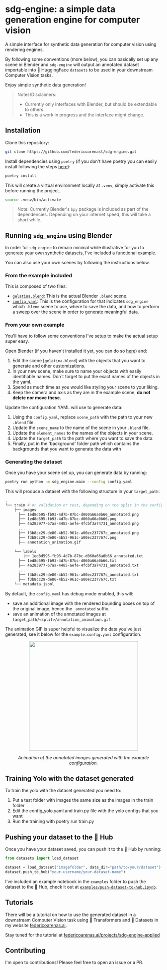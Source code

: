 # sdg-engine: a simple data generation engine for computer vision

A simple interface for synthetic data generation for computer vision using rendering engines.

By following some conventions (more below), you can basically set up any scene in Blender and `sdg-engine` will output an annotated dataset importable into 🤗  HuggingFace `datasets` to be used in your downstream Computer Vision tasks.

Enjoy simple synthetic data generation!

> Notes/Disclaimers:
> - Currently only interfaces with Blender, but should be extendable to others.
> - This is a work in progress and the interface might change.

## Installation
Clone this repository:
```bash
git clone https://github.com/federicoarenasl/sdg-engine.git
```
Install dependencies using `poetry` (if you don't have poetry you can easily install following the steps [here](https://python-poetry.org/docs/#installing-with-pipx)):
```bash
poetry install
```
This will create a virtual environment locally at `.venv`, simply activate this before running the project.
```bash
source .venv/bin/activate
```

> Note: Currently Blender's `bpy` package is included as part of the dependencies. Depending on your internet speed, this will take a short while.

## Running `sdg_engine` using Blender
In order for `sdg_engine` to remain minimal while illustrative for you to generate your own synthetic datasets, I've included a functional example.

You can also use your own scenes by following the instructions below.
### From the example included
This is composed of two files:
- [`gelatina.blend`](gelatina.blend): This is the actual Blender `.blend` scene.
- [`config.yaml`](config.yaml): This is the configuration for that indicates `sdg_engine` which `.blend` scene to use, where to save the data, and how to perform a sweep over the scene in order to generate meaningful data.


### From your own example
You'll have to follow some conventions I've setup to make the actual setup super easy.

Open Blender (if you haven't installed it yet, you can do so [here](https://www.blender.org/download/)) and:
1. Edit the scene [`gelatina.blend`] with the objects that you want to generate and other customizations. 
2. In your new scene, make sure to name your objects with easily identifiable names. Don`t forget to put the exact names of the objects in the yaml.
3. Spend as much time as you would like styling your scene to your liking.
4. Keep the camera and axis as they are in the example scene, **do not delete nor move these**.

Update the configuration YAML  will use to generate data:
1. Using the `config.yaml`, replace `scene_path` with the path to your new `.blend` file.
2. Update the `scene_name` to the name of the scene in your `.blend` file.
3. Update the `element_names` to the names of the objects in your scene.
4. Update the `target_path` to the path where you want to save the data.
5. Finally, put in the 'background' folder path which contains the backgrounds that you want to generate the data with

### Generating the dataset
Once you have your scene set up, you can generate data by running:
```bash
poetry run python -m sdg_engine.main --config config.yaml
```

This will produce a dataset with the following structure in your `target_path`:
```bash
.
└── train # or validation or test, depending on the split in the config
    ├── images
      ├── 1ed8d595-fb93-4d7b-87bc-d060a66a0b66_annotated.png
      ├── 1ed8d595-fb93-4d7b-87bc-d060a66a0b66.png
      ├── 4a283977-67aa-4485-aefe-4fcbf3a74731_annotated.png
      ...
      ├── f3b8cc29-de80-4b52-961c-a00ec237767c_annotated.png
      ├── f3b8cc29-de80-4b52-961c-a00ec237767c.png
      ├── annotation_animation.gif
      
    └── labels
        ├── 1ed8d595-fb93-4d7b-87bc-d060a66a0b66_annotated.txt
      ├── 1ed8d595-fb93-4d7b-87bc-d060a66a0b66.txt
      ├── 4a283977-67aa-4485-aefe-4fcbf3a74731_annotated.txt
      ...
      ├── f3b8cc29-de80-4b52-961c-a00ec237767c_annotated.txt
      ├── f3b8cc29-de80-4b52-961c-a00ec237767c.txt
    └── metadata.jsonl
```

By default, the `config.yaml` has debug mode enabled, this will:
- save an additional image with the rendered bounding boxes on top of the original image, hence the `_annotated` suffix.
- save an animation of the annotated images at `target_path/<split>/annotation_animation.gif`.

The animation GIF is super helpful to visualize the data you've just generated, see it
below for the `example.config.yaml` configuration.

<p align="center">
  <img src="https://github.com/federicoarenasl/sdg-engine/blob/main/examples/annotation_animation.gif" width="350" />
</p>
<p align="center">
  <i>Animation of the annotated images generated with the example configuration.</i>
</p>


## Training Yolo with the dataset generated

To train the yolo with the dataset generated you need to:
1. Put a test folder with images the same size as the images in the train folder
2. Edit the config_yolo.yaml and train.py file with the yolo configs that you want
3. Run the training with poetry run train.py

## Pushing your dataset to the 🤗 Hub

Once you have your dataset saved, you can push it to the 🤗 Hub by running:
```python
from datasets import load_dataset

dataset = load_dataset("imagefolder", data_dir="path/to/your/dataset")
dataset.push_to_hub("your-username/your-dataset-name")
```

I've included an example notebook in the `examples` folder to push the dataset to the 🤗 Hub, check it out at [`examples/push-dataset-to-hub.ipynb`](examples/push-dataset-to-hub.ipynb).


## Tutorials
There will be a tutorial on how to use the generated dataset in a downstream Computer Vision task using 🤗 Transformers and 🤗 Datasets in my website [federicoarenas.ai](https://federicoarenas.ai).

Stay tuned for the tutorial at [federicoarenas.ai/projects/sdg-engine-applied](https://federicoarenas.ai/projects/sdg-engine-applied)


## Contributing

I'm open to contributions! Please feel free to open an issue or a PR.



